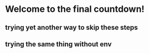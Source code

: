 # Welcome to the final countdown!
## trying yet another way to skip these steps
## trying the same thing without env
